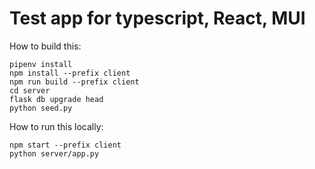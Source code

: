 # Test app for typescript, React, MUI

How to build this:

```shell
pipenv install
npm install --prefix client
npm run build --prefix client
cd server
flask db upgrade head
python seed.py
```

How to run this locally:

```shell
npm start --prefix client
python server/app.py
```
